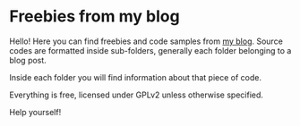Freebies from my blog
=====================

Hello! Here you can find freebies and code samples from [my blog](http://oscillating.me/). Source codes are formatted inside sub-folders, generally each folder belonging to a blog post.

Inside each folder you will find information about that piece of code.

Everything is free, licensed under GPLv2 unless otherwise specified.

Help yourself!
